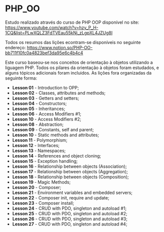 # PHP_OO

Estudo realizado através do curso de PHP OOP disponível no site: https://www.youtube.com/watch?v=hzy_P_H-1CQ&list=PLwXQLZ3FdTVEau55kNj_zLgpXL4JZUg8I

Todos os resumos das lições econtram-se disponíveis no seguinte endereço: https://www.notion.so/PHP-OO-bb711f10fc0a4823bef3da95e6c4b4c4

Este curso baseou-se nos conceitos de orientação à objetos utilizando a liguagem PHP. Todos os pilares da orientação à objetos foram estudados, e alguns tópicos adicionais foram incluidos. As lições fora organizadas da seguinte forma:

* **Lesson 01** - Introduction to OPP;
* **Lesson 02** - Classes, attributes and methods;
* **Lesson 03** - Getters and setters;
* **Lesson 04** - Constructors;
* **Lesson 05** - Inheritances;
* **Lesson 06** - Access Modifiers #1;
* **Lesson 10** - Access Modifiers #2;
* **Lesson 08** - Abstraction;
* **Lesson 09** - Constants, self and parent;
* **Lesson 10** - Static methods and attributes;
* **Lesson 11** - Polymorphism;
* **Lesson 12** - Interfaces;
* **Lesson 13** - Namespaces;
* **Lesson 14** - References and object cloning;
* **Lesson 15** - Exception handling;
* **Lesson 16** - Relationship between objects (Association);
* **Lesson 17** - Relationship between objects (Aggregation);
* **Lesson 18** - Relationship between objects (Composition);
* **Lesson 19** - Magic Methods;
* **Lesson 20** - Composer;
* **Lesson 21** - Environment variables and embedded servers;
* **Lesson 22** - Composer init, require and update;
* **Lesson 23** - Composer install;
* **Lesson 24** - CRUD with PDO, singleton and autoload #1;
* **Lesson 25** - CRUD with PDO, singleton and autoload #2;
* **Lesson 26** - CRUD with PDO, singleton and autoload #3;
* **Lesson 27** - CRUD with PDO, singleton and autoload #4;